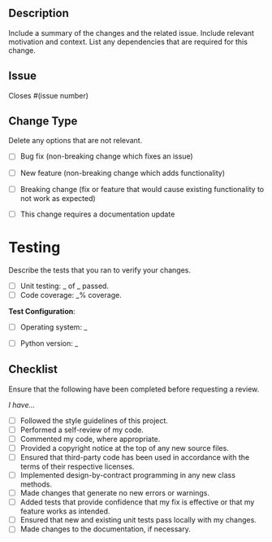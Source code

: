 ## Description
Include a summary of the changes and the related issue.
Include relevant motivation and context.
List any dependencies that are required for this change.


## Issue
Closes #(issue number)


## Change Type
Delete any options that are not relevant.

- [ ] Bug fix (non-breaking change which fixes an issue)
- [ ] New feature (non-breaking change which adds functionality)
- [ ] Breaking change (fix or feature that would cause existing functionality to not work as expected)
- [ ] This change requires a documentation update


# Testing
Describe the tests that you ran to verify your changes.

- [ ] Unit testing: _ of _ passed.
- [ ] Code coverage: _% coverage.

**Test Configuration**:
- [ ] Operating system: _
- [ ] Python version: _


## Checklist
Ensure that the following have been completed before requesting a review.

*I have...*
- [ ] Followed the style guidelines of this project.
- [ ] Performed a self-review of my code.
- [ ] Commented my code, where appropriate.
- [ ] Provided a copyright notice at the top of any new source files.
- [ ] Ensured that third-party code has been used in accordance with the terms of their respective licenses.
- [ ] Implemented design-by-contract programming in any new class methods.
- [ ] Made changes that generate no new errors or warnings.
- [ ] Added tests that provide confidence that my fix is effective or that my feature works as intended.
- [ ] Ensured that new and existing unit tests pass locally with my changes.
- [ ] Made changes to the documentation, if necessary.
